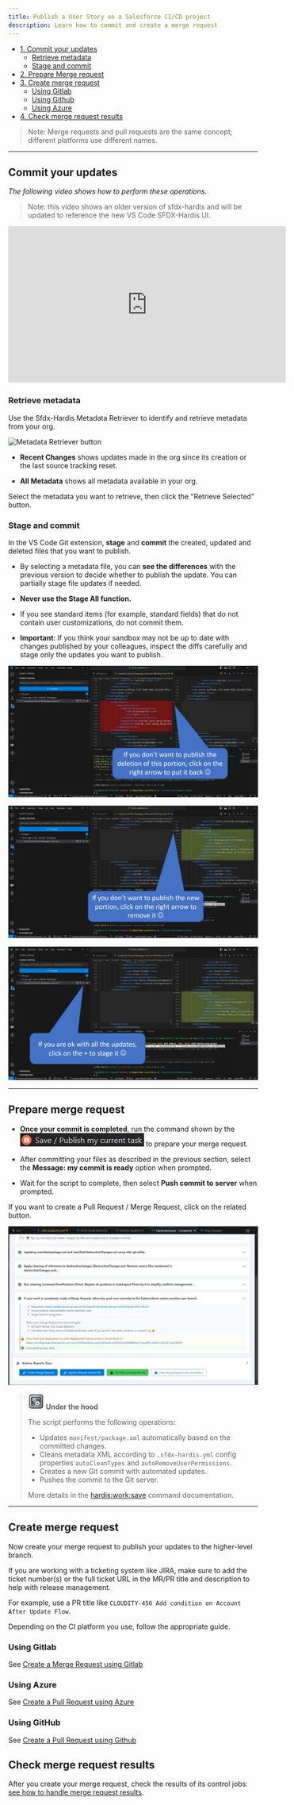 ```yaml
---
title: Publish a User Story on a Salesforce CI/CD project
description: Learn how to commit and create a merge request
---
```

<!-- markdownlint-disable MD013 -->

- [1. Commit your updates](#commit-your-updates)
  - [Retrieve metadata](#retrieve-metadata)
  - [Stage and commit](#stage-and-commit)
- [2. Prepare Merge request](#prepare-merge-request)
- [3. Create merge request](#create-merge-request)
  - [Using Gitlab](#using-gitlab)
  - [Using Github](#using-github)
  - [Using Azure](#using-azure)
- [4. Check merge request results](#check-merge-request-results)

> Note: Merge requests and pull requests are the same concept; different platforms use different names.

___

## Commit your updates

_The following video shows how to perform these operations._

> Note: this video shows an older version of sfdx-hardis and will be updated to reference the new VS Code SFDX-Hardis UI.

<div style="text-align:center"><iframe width="560" height="315" src="https://www.youtube.com/embed/Ik6whtflmfY" title="YouTube video player" frameborder="0" allow="accelerometer; autoplay; clipboard-write; encrypted-media; gyroscope; picture-in-picture" allowfullscreen></iframe></div>

### Retrieve metadata

Use the Sfdx-Hardis Metadata Retriever to identify and retrieve metadata from your org.

![Metadata Retriever button](assets/images/metadata-retriever.gif)

- **Recent Changes** shows updates made in the org since its creation or the last source tracking reset.

- **All Metadata** shows all metadata available in your org.

Select the metadata you want to retrieve, then click the "Retrieve Selected" button.

### Stage and commit

In the VS Code Git extension, **stage** and **commit** the created, updated and deleted files that you want to publish.

- By selecting a metadata file, you can **see the differences** with the previous version to decide whether to publish the update. You can partially stage file updates if needed.

- **Never use the Stage All function.**

- If you see standard items (for example, standard fields) that do not contain user customizations, do not commit them.

- **Important**: If you think your sandbox may not be up to date with changes published by your colleagues, inspect the diffs carefully and stage only the updates you want to publish.

![](assets/images/screenshot-partial-commit.png)

![](assets/images/screenshot-partial-commit-2.png)

![](assets/images/screenshot-full-commit.png)

___

## Prepare merge request

- **Once your commit is completed**, run the command shown by the ![Save User Story button](assets/images/btn-save-publish-task.jpg) to prepare your merge request.

- After committing your files as described in the previous section, select the **Message: my commit is ready** option when prompted.

- Wait for the script to complete, then select **Push commit to server** when prompted.

If you want to create a Pull Request / Merge Request, click on the related button.

![](assets/images/screenshot-work-save.png)

> ![Under the hood](assets/images/engine.png) **Under the hood**
>
> The script performs the following operations:
>
> - Updates `manifest/package.xml` automatically based on the committed changes.
> - Cleans metadata XML according to `.sfdx-hardis.yml` config properties `autoCleanTypes` and `autoRemoveUserPermissions`.
> - Creates a new Git commit with automated updates.
> - Pushes the commit to the Git server.
>
> More details in the [hardis:work:save](https://sfdx-hardis.cloudity.com/hardis/work/save/) command documentation.

___

## Create merge request

Now create your merge request to publish your updates to the higher-level branch.

If you are working with a ticketing system like JIRA, make sure to add the ticket number(s) or the full ticket URL in the MR/PR title and description to help with release management.

For example, use a PR title like `CLOUDITY-456 Add condition on Account After Update Flow`.

Depending on the CI platform you use, follow the appropriate guide.

### Using Gitlab

See [Create a Merge Request using Gitlab](salesforce-ci-cd-merge-request-gitlab.md)

### Using Azure

See [Create a Pull Request using Azure](salesforce-ci-cd-pull-request-azure.md)

### Using GitHub

See [Create a Pull Request using Github](salesforce-ci-cd-pull-request-github.md)

## Check merge request results

After you create your merge request, check the results of its control jobs: [see how to handle merge request results](salesforce-ci-cd-handle-merge-request-results.md).